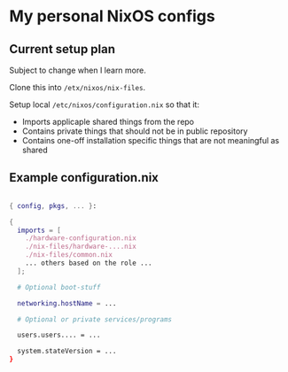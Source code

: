 # My personal NixOS configs

## Current setup plan

Subject to change when I learn more.

Clone this into `/etx/nixos/nix-files`.

Setup local `/etc/nixos/configuration.nix` so that it:

- Imports applicaple shared things from the repo
- Contains private things that should not be in public repository
- Contains one-off installation specific things that are not meaningful as shared


## Example configuration.nix

```nix

{ config, pkgs, ... }:

{
  imports = [
    ./hardware-configuration.nix
    ./nix-files/hardware-....nix
    ./nix-files/common.nix
    ... others based on the role ...
  ];

  # Optional boot-stuff

  networking.hostName = ...

  # Optional or private services/programs

  users.users.... = ...

  system.stateVersion = ...
}
```
